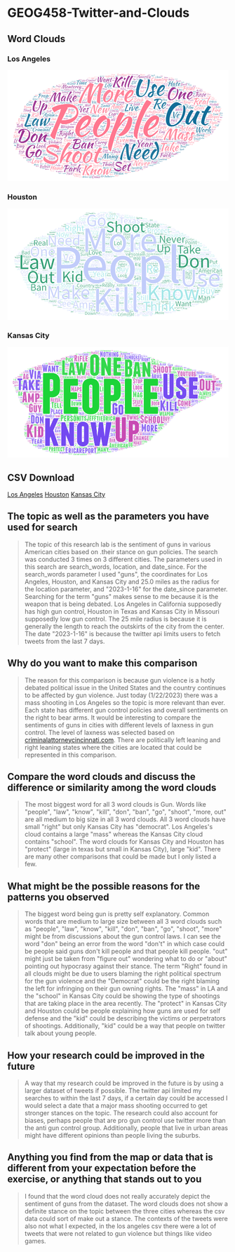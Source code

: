 # GEOG458-Twitter-and-Clouds

## Word Clouds

### Los Angeles

![Los Angeles](https://raw.githubusercontent.com/kyleung1/GEOG458-Twitter-and-Clouds/main/img/Los%20Angeles.png)

### Houston

![Houston](https://raw.githubusercontent.com/kyleung1/GEOG458-Twitter-and-Clouds/main/img/Houston.png)

### Kansas City

![Kansas City](https://raw.githubusercontent.com/kyleung1/GEOG458-Twitter-and-Clouds/main/img/Kansas%20CIty.png)

## CSV Download

[Los Angeles](https://drive.google.com/file/d/1_J7-e8KO1XHkLOnFDqcI7wEZug06mQfq/view?usp=sharing)
[Houston](https://drive.google.com/file/d/15kziXq_sYflxJbbDorqq7SihZmDq0GoU/view?usp=sharing)
[Kansas City](https://drive.google.com/file/d/1ys1GijJDxXC3qDkpc6MPFCnEECBf3w2d/view?usp=sharing)

## The topic as well as the parameters you have used for search

> The topic of this research lab is the sentiment of guns in various American cities based on .their stance on gun policies. The search was conducted 3 times on 3 different cities. The parameters used in this search are search_words, location, and date_since. For the search_words parameter I used "guns", the coordinates for Los Angeles, Houston, and Kansas City and 25.0 miles as the radius for the location parameter, and "2023-1-16" for the date_since parameter. Searching for the term "guns" makes sense to me because it is the weapon that is being debated. Los Angeles in California supposedly has high gun control, Houston in Texas and Kansas City in Missouri supposedly low gun control. The 25 mile radius is because it is generally the length to reach the outskirts of the city from the center. The date "2023-1-16" is because the twitter api limits users to fetch tweets from the last 7 days.

## Why do you want to make this comparison

> The reason for this comparison is because gun violence is a hotly debated political issue in the United States and the country continues to be affected by gun violence. Just today (1/22/2023) there was a mass shooting in Los Angeles so the topic is more relevant than ever. Each state has different gun control policies and overall sentiments on the right to bear arms. It would be interesting to compare the sentiments of guns in cities with different levels of laxness in gun control. The level of laxness was selected based on [criminalattorneycincinnati.com](https://www.criminalattorneycincinnati.com/). There are politically left leaning and right leaning states where the cities are located that could be represented in this comparison.

## Compare the word clouds and discuss the difference or similarity among the word clouds

> The most biggest word for all 3 word clouds is Gun. Words like "people", "law", "know", "kill", "don", "ban", "go", "shoot", "more, out" are all medium to big size in all 3 word clouds. All 3 word clouds have small "right" but only Kansas City has "democrat". Los Angeles's cloud contains a large "mass" whereas the Kansas City cloud contains "school". The word clouds for Kansas City and Houston has "protect" (large in texas but small in Kansas City), large "kid". There are many other comparisons that could be made but I only listed a few.

## What might be the possible reasons for the patterns you observed

> The biggest word being gun is pretty self explanatory. Common words that are medium to large size between all 3 word clouds such as "people", "law", "know", "kill", "don", "ban", "go", "shoot", "more" might be from discussions about the gun control laws. I can see the word "don" being an error from the word "don't" in which case could be people said guns don't kill people and that people kill people. "out" might just be taken from "figure out" wondering what to do or "about" pointing out hypocrasy against their stance. The term "Right" found in all clouds might be due to users blaming the right political spectrum for the gun violence and the "Democrat" could be the right blaming the left for infringing on their gun owning rights. The "mass" in LA and the "school" in Kansas City could be showing the type of shootings that are taking place in the area recently. The "protect" in Kansas City and Houston could be people explaining how guns are used for self defense and the "kid" could be describing the victims or perpetrators of shootings. Additionally, "kid" could be a way that people on twitter talk about young people.

## How your research could be improved in the future

> A way that my research could be improved in the future is by using a larger dataset of tweets if possible. The twitter api limited my searches to within the last 7 days, if a certain day could be accessed I would select a date that a major mass shooting occurred to get stronger stances on the topic. The research could also account for biases, perhaps people that are pro gun control use twitter more than the anti gun control group. Additionally, people that live in urban areas might have different opinions than people living the suburbs.

## Anything you find from the map or data that is different from your expectation before the exercise, or anything that stands out to you

> I found that the word cloud does not really accurately depict the sentiment of guns from the dataset. The word clouds does not show a definite stance on the topic between the three cities whereas the csv data could sort of make out a stance. The contexts of the tweets were also not what I expected, in the los angeles csv there were a lot of tweets that were not related to gun violence but things like video games.
